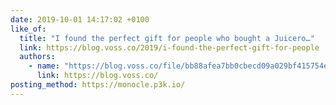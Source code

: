 ```yaml
---
date: 2019-10-01 14:17:02 +0100
like_of:
  title: "I found the perfect gift for people who bought a Juicero…"
  link: https://blog.voss.co/2019/i-found-the-perfect-gift-for-people
  authors:
    - name: "https://blog.voss.co/file/bb88afea7bb0cbecd09a029bf415754e/thumb.jpg"
      link: https://blog.voss.co/
posting_method: https://monocle.p3k.io/
---
```

